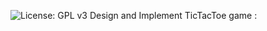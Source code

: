 ![License: GPL v3](https://img.shields.io/badge/License-GPLv3-blue.svg)
Design and Implement TicTacToe game :
